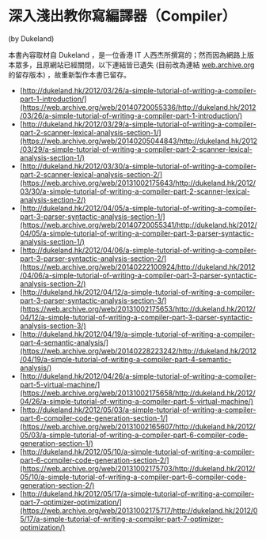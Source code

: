 # 深入淺出教你寫編譯器（Compiler）

(by Dukeland)

本書內容取材自 Dukeland ，是一位香港 IT 人西杰所撰寫的；然而因為網路上版本眾多，且原網站已經關閉，以下連結皆已遺失 (目前改為連結 [web.archive.org](https://web.archive.org/) 的留存版本) ，故重新製作本書已留存。

- [http://dukeland.hk/2012/03/26/a-simple-tutorial-of-writing-a-compiler-part-1-introduction/](https://web.archive.org/web/20140720055336/http://dukeland.hk/2012/03/26/a-simple-tutorial-of-writing-a-compiler-part-1-introduction/)
- [http://dukeland.hk/2012/03/29/a-simple-tutorial-of-writing-a-compiler-part-2-scanner-lexical-analysis-section-1/](https://web.archive.org/web/20140205044843/http://dukeland.hk/2012/03/29/a-simple-tutorial-of-writing-a-compiler-part-2-scanner-lexical-analysis-section-1/)
- [http://dukeland.hk/2012/03/30/a-simple-tutorial-of-writing-a-compiler-part-2-scanner-lexical-analysis-section-2/](https://web.archive.org/web/20131002175643/http://dukeland.hk/2012/03/30/a-simple-tutorial-of-writing-a-compiler-part-2-scanner-lexical-analysis-section-2/)
- [http://dukeland.hk/2012/04/05/a-simple-tutorial-of-writing-a-compiler-part-3-parser-syntactic-analysis-section-1/](https://web.archive.org/web/20140720055341/http://dukeland.hk/2012/04/05/a-simple-tutorial-of-writing-a-compiler-part-3-parser-syntactic-analysis-section-1/)
- [http://dukeland.hk/2012/04/06/a-simple-tutorial-of-writing-a-compiler-part-3-parser-syntactic-analysis-section-2/](https://web.archive.org/web/20140222100924/http://dukeland.hk/2012/04/06/a-simple-tutorial-of-writing-a-compiler-part-3-parser-syntactic-analysis-section-2/)
- [http://dukeland.hk/2012/04/12/a-simple-tutorial-of-writing-a-compiler-part-3-parser-syntactic-analysis-section-3/](https://web.archive.org/web/20131002175653/http://dukeland.hk/2012/04/12/a-simple-tutorial-of-writing-a-compiler-part-3-parser-syntactic-analysis-section-3/)
- [http://dukeland.hk/2012/04/19/a-simple-tutorial-of-writing-a-compiler-part-4-semantic-analysis/](https://web.archive.org/web/20140228223242/http://dukeland.hk/2012/04/19/a-simple-tutorial-of-writing-a-compiler-part-4-semantic-analysis/)
- [http://dukeland.hk/2012/04/26/a-simple-tutorial-of-writing-a-compiler-part-5-virtual-machine/](https://web.archive.org/web/20131002175658/http://dukeland.hk/2012/04/26/a-simple-tutorial-of-writing-a-compiler-part-5-virtual-machine/)
- [http://dukeland.hk/2012/05/03/a-simple-tutorial-of-writing-a-compiler-part-6-compiler-code-generation-section-1/](https://web.archive.org/web/20131002165607/http://dukeland.hk/2012/05/03/a-simple-tutorial-of-writing-a-compiler-part-6-compiler-code-generation-section-1/)
- [http://dukeland.hk/2012/05/10/a-simple-tutorial-of-writing-a-compiler-part-6-compiler-code-generation-section-2/](https://web.archive.org/web/20131002175703/http://dukeland.hk/2012/05/10/a-simple-tutorial-of-writing-a-compiler-part-6-compiler-code-generation-section-2/)
- [http://dukeland.hk/2012/05/17/a-simple-tutorial-of-writing-a-compiler-part-7-optimizer-optimization/](https://web.archive.org/web/20131002175717/http://dukeland.hk/2012/05/17/a-simple-tutorial-of-writing-a-compiler-part-7-optimizer-optimization/)